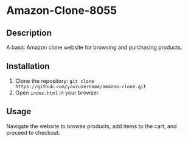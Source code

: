 # Amazon-Clone-8055

## Description
A basic Amazon clone website for browsing and purchasing products.

## Installation
1. Clone the repository: `git clone https://github.com/yourusername/amazon-clone.git`
2. Open `index.html` in your browser.

## Usage
Navigate the website to browse products, add items to the cart, and proceed to checkout.
